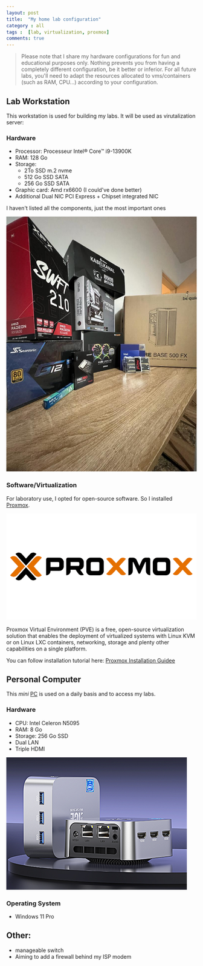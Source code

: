 ```yaml
---
layout: post
title:  "My home lab configuration"
category : all
tags :  [lab, virtualization, proxmox]
comments: true
---
```



> Please note that I share my hardware configurations for fun and educational purposes only. Nothing prevents you from having a completely different configuration, be it better or inferior.
> For all future labs, you'll need to adapt the resources allocated to vms/containers (such as RAM, CPU...) according to your configuration.

## Lab Workstation
This workstation is used for building my labs. It will be used as virutalization server:
### Hardware

- Processor:  Processeur Intel® Core™ i9-13900K
- RAM: 128 Go
- Storage: 
	- 2To SSD m.2 nvme
	- 512 Go SSD SATA
	- 256 Go SSD SATA
- Graphic card: Amd rx6600 (I could've done better)
- Additional Dual NIC PCI Express + Chipset integrated NIC

I haven't listed all the components, just the most important ones

![config](/assets/img/mysetup/config.jpg)

### Software/Virtualization
For laboratory use, I opted for open-source software. So I installed [Proxmox](https://www.proxmox.com/en/proxmox-ve).

![Proxmox](/assets/img/mysetup/Proxmox.png)

Proxmox Virtual Environment (PVE) is a free, open-source virtualization solution that enables the deployment of virtualized systems with Linux KVM or on Linux LXC containers, networking, storage and plenty other capabilities on a single platform.

You can follow installation tutorial here: [Proxmox Installation Guidee](/posts/proxmox-installation-guide)

## Personal Computer
This *mini* [PC](https://www.amazon.fr/dp/B0BLY1DR42?ref_=cm_sw_r_mwn_dp_F0983Q5VYCGN4KKF1TF6) is used on a daily basis and to access my labs.
### Hardware
- CPU: Intel Celeron N5095
- RAM: 8 Go
- Storage: 256 Go SSD
- Dual LAN
- Triple HDMI

![mini-pc](/assets/img/mysetup/mini-pc.png)

### Operating System
- Windows 11 Pro

## Other:
- manageable switch
- Aiming to add a firewall behind my ISP modem
